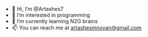 - 👋 Hi, I’m @Artashes7
- 👀 I’m interested in programming
- 🌱 I’m currently learning N2G brains
- 📫 You can reach me at artashesmnoyan@gmail.com 

<!---
Artashes7/Artashes7 is a ✨ special ✨ repository because its `README.md` (this file) appears on your GitHub profile.
You can click the Preview link to take a look at your changes.
--->
